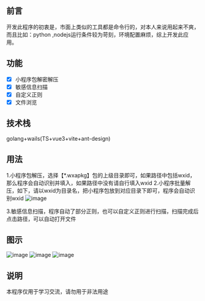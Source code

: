 ## 前言
开发此程序的初衷是，市面上类似的工具都是命令行的，对本人来说用起来不爽，而且比如：python ,nodejs运行条件较为苛刻，环境配置麻烦，综上开发此应用。


## 功能
- [x] 小程序包解密解压
- [x] 敏感信息扫描
- [x] 自定义正则
- [x] 文件浏览

## 技术栈
golang+wails(TS+vue3+vite+ant-design)

## 用法
1.小程序包解压，选择【*.wxapkg】包的上级目录即可，如果路径中包括wxid，那么程序会自动识别并填入，如果路径中没有请自行填入wxid
2.小程序批量解压，如下，请以wxid为目录名，把小程序包放到对应目录下即可，程序会自动识别wxid
![image](https://user-images.githubusercontent.com/53891640/215651971-35f954c7-34b4-4e19-88be-c5257126e3e5.png)

3.敏感信息扫描，程序自动了部分正则，也可以自定义正则进行扫描，扫描完成后点击路径，可以自动打开文件

## 图示
![image](https://user-images.githubusercontent.com/53891640/215632865-4c186384-ba65-4fd1-b6a5-1eaeb022c2ae.png)
![image](https://user-images.githubusercontent.com/53891640/215632919-fed52d14-c744-48ab-8b10-1230cf6a6a11.png)
![image](https://user-images.githubusercontent.com/53891640/215632939-8a47cc71-c1cd-4bbf-9666-e2a37d0808a1.png)



## 说明
本程序仅用于学习交流，请勿用于非法用途

